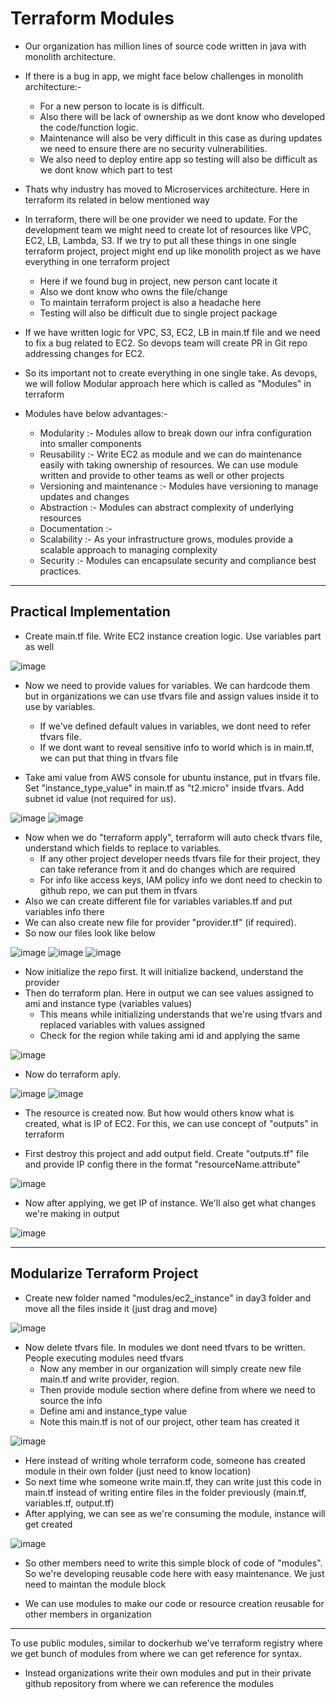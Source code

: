 # Terraform Modules

- Our organization has million lines of source code written in java with monolith architecture.
- If there is a bug in app, we might face below challenges in monolith architecture:-
  - For a new person to locate is is difficult.
  - Also there will be lack of ownership as we dont know who developed the code/function logic.
  - Maintenance will also be very difficult in this case as during updates we need to ensure there are no security vulnerabilities.
  - We also need to deploy entire app so testing will also be difficult as we dont know which part to test
 
- Thats why industry has moved to Microservices architecture. Here in terraform its related in below mentioned way

- In terraform, there will be one provider we need to update. For the development team we might need to create lot of resources like VPC, EC2, LB, Lambda, S3. If we try to put all these things in one single terraform project, project might end up like monolith project as we have everything in one terraform project
  - Here if we found bug in project, new person cant locate it
  - Also we dont know who owns the file/change
  - To maintain terraform project is also a headache here
  - Testing will also be difficult due to single project package
 
- If we have written logic for VPC, S3, EC2, LB in main.tf file and we need to fix a bug related to EC2. So devops team will create PR in Git repo addressing changes for EC2.
- So its important not to create everything in one single take. As devops, we will follow Modular approach here which is called as "Modules" in terraform

- Modules have below advantages:-
  - Modularity :- Modules allow to break down our infra configuration into smaller components
  - Reusability :- Write EC2 as module and we can do maintenance easily with taking ownership of resources. We can use module written and provide to other teams as well or other projects
  - Versioning and maintenance :- Modules have versioning to manage updates and changes
  - Abstraction :- Modules can abstract complexity of underlying resources
  - Documentation :- 
  - Scalability :- As your infrastructure grows, modules provide a scalable approach to managing complexity
  - Security :- Modules can encapsulate security and compliance best practices.

--------------------------------------------------------------------------------------

Practical Implementation
-
- Create main.tf file. Write EC2 instance creation logic. Use variables part as well

![image](https://github.com/user-attachments/assets/4d640e80-2850-4d2d-bc95-79aefd0780d0)

- Now we need to provide values for variables. We can hardcode them but in organizations we can use tfvars file and assign values inside it to use by variables.
  - If we've defined default values in variables, we dont need to refer tfvars file.
  - If we dont want to reveal sensitive info to world which is in main.tf, we can put that thing in tfvars file
 
- Take ami value from AWS console for ubuntu instance, put in tfvars file. Set "instance_type_value" in main.tf as "t2.micro" inside tfvars. Add subnet id value (not required for us).

![image](https://github.com/user-attachments/assets/0d7a0525-9b3c-4c61-b7da-d19db7e78e54)
![image](https://github.com/user-attachments/assets/e8e9ffbd-16dc-48cc-8658-3bf58f267a64)

- Now when we do "terraform apply", terraform will auto check tfvars file, understand which fields to replace to variables.
  - If any other project developer needs tfvars file for their project, they can take referance from it and do changes which are required
  - For info like access keys, IAM policy info we dont need to checkin to github repo, we can put them in tfvars
- Also we can create different file for variables variables.tf and put variables info there
- We can also create new file for provider "provider.tf" (if required).
- So now our files look like below

![image](https://github.com/user-attachments/assets/a8682534-7757-49b5-b791-f1821326cfd1)
![image](https://github.com/user-attachments/assets/2931dbc5-72cc-4efe-843e-a56c3f4328b7)
![image](https://github.com/user-attachments/assets/08bacfd4-9784-4f86-8abd-2aac40e31c08)

- Now initialize the repo first. It will initialize backend, understand the provider
- Then do terraform plan. Here in output we can see values assigned to ami and instance type (variables values)
  - This means while initializing understands that we're using tfvars and replaced variables with values assigned
  - Check for the region while taking ami id and applying the same

![image](https://github.com/user-attachments/assets/0fa0bbe3-badd-412f-a65d-39c518509c54)

- Now do terraform aply. 

![image](https://github.com/user-attachments/assets/ab3bf5d3-d46c-4cfa-a265-4d9fe155d396)
![image](https://github.com/user-attachments/assets/74e80c0e-3cf6-41ff-bd44-cc162f70f32a)

- The resource is created now. But how would others know what is created, what is IP of EC2. For this, we can use concept of "outputs" in terraform

- First destroy this project and add output field. Create "outputs.tf" file and provide IP config there in the format "resourceName.attribute"

![image](https://github.com/user-attachments/assets/26c7574d-571f-48d7-9179-795d88b16476)

- Now after applying, we get IP of instance. We'll also get what changes we're making in output

![image](https://github.com/user-attachments/assets/97e29620-2bab-4293-87b1-4f88b5fff6c9)


--------------------------------------------------------------------------------------

Modularize Terraform Project
-
- Create new folder named "modules/ec2_instance" in day3 folder and move all the files inside it (just drag and move)

![image](https://github.com/user-attachments/assets/160fce8c-a6a9-46b4-b9c1-8ab747820501)

- Now delete tfvars file. In modules we dont need tfvars to be written. People executing modules need tfvars
  - Now any member in our organization will simply create new file main.tf and write provider, region.
  - Then provide module section where define from where we need to source the info
  - Define ami and instance_type value
  - Note this main.tf is not of our project, other team has created it
 
![image](https://github.com/user-attachments/assets/72c118ba-b16e-4150-add6-fbe77d380c32)

- Here instead of writing whole terraform code, someone has created module in their own folder (just need to know location)
- So next time whe  someone write main.tf, they can write just this code in main.tf instead of writing entire files in the folder previously (main.tf, variables.tf, output.tf)
- After applying, we can see as we're consuming the module, instance will get created

![image](https://github.com/user-attachments/assets/0bb701b3-45fb-43f4-b2e4-8804049c1db9)

- So other members need to write this simple block of code of "modules". So we're developing reusable code here with easy maintenance. We just need to maintan the module block

- We can use modules to make our code or resource creation reusable for other members in organization

--------------------------------------------------------------------------------------

To use public modules, similar to dockerhub we've terraform registry where we get bunch of modules from where we can get reference for syntax.
- Instead organizations write their own modules and put in their private github repository from where we can reference the modules 
